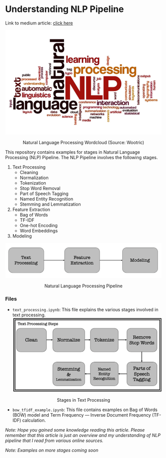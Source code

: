 # Understanding NLP Pipeline

Link to medium article: [click here](https://link.medium.com/WYAXrTK9z7)

![NLP](https://github.com/chaitanyakasaraneni/nlp_pipeline/blob/master/images/nlp.jpeg)
<p align="center">Natural Language Processing Wordcloud (Source: Wootric)</p>

This repository contains examples for stages in Natural Language Processing (NLP) Pipeline. The NLP Pipeline involves the following stages.
1. Text Processing
    - Cleaning
    - Normalization
    - Tokenization
    - Stop Word Removal
    - Part of Speech Tagging
    - Named Entity Recognition
    - Stemming and Lemmatization
2. Feature Extraction
    - Bag of Words
    - TF-IDF
    - One-hot Encoding
    - Word Embeddings
3. Modeling


![NLP Pipeline](https://github.com/chaitanyakasaraneni/nlp_pipeline/blob/master/images/nlp_pipeline.png)
<p align="center">Natural Language Processing Pipeline</p>

### Files
- `text_processing.ipynb`: This file explains the various stages involved in text processing. <br>
![NLP Pipeline - Stages in Text Processing](https://github.com/chaitanyakasaraneni/nlp_pipeline/blob/master/images/text_processing.png)
<p align="center">Stages in Text Processing</p>

- `bow_tfidf_example.ipynb`: This file contains examples on Bag of Words (BOW) model and Term Frequency — Inverse Document Frequency (TF-IDF) calculation.

*Note: Hope you gained some knowledge reading this article. Please remember that this article is just an overview and my understanding of NLP pipeline that I read from various online sources.*

*Note: Examples on more stages coming soon*
